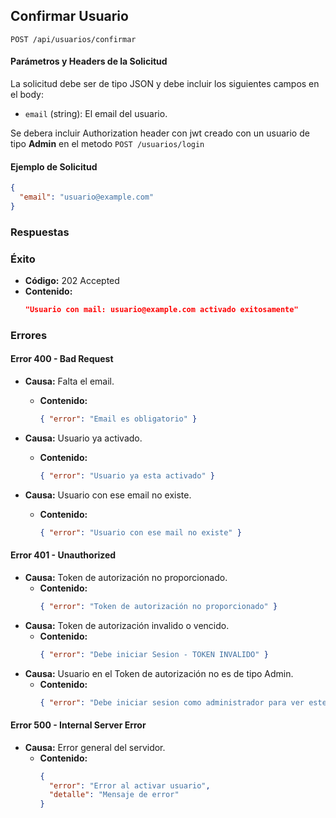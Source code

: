 ## Confirmar Usuario

```http
POST /api/usuarios/confirmar
```

#### Parámetros y Headers de la Solicitud

La solicitud debe ser de tipo JSON y debe incluir los siguientes campos en el body:

- `email` (string): El email del usuario.

Se debera incluir Authorization header con jwt creado con un usuario de tipo **Admin** en el metodo `POST /usuarios/login`

#### Ejemplo de Solicitud

```json
{
  "email": "usuario@example.com"
}
```

### Respuestas

### Éxito

- **Código:** 202 Accepted
- **Contenido:**
  ```json
  "Usuario con mail: usuario@example.com activado exitosamente"
  ```

### Errores

#### Error 400 - Bad Request

- **Causa:** Falta el email.
  - **Contenido:**
    ```json
    { "error": "Email es obligatorio" }
    ```
- **Causa:** Usuario ya activado.

  - **Contenido:**
    ```json
    { "error": "Usuario ya esta activado" }
    ```

- **Causa:** Usuario con ese email no existe.
  - **Contenido:**
    ```json
    { "error": "Usuario con ese mail no existe" }
    ```

#### Error 401 - Unauthorized

- **Causa:** Token de autorización no proporcionado.
  - **Contenido:**
    ```json
    { "error": "Token de autorización no proporcionado" }
    ```
- **Causa:** Token de autorización invalido o vencido.
  - **Contenido:**
    ```json
    { "error": "Debe iniciar Sesion - TOKEN INVALIDO" }
    ```
- **Causa:** Usuario en el Token de autorización no es de tipo Admin.
  - **Contenido:**
    ```json
    { "error": "Debe iniciar sesion como administrador para ver este segmento" }
    ```

#### Error 500 - Internal Server Error

- **Causa:** Error general del servidor.
  - **Contenido:**
    ```json
    {
      "error": "Error al activar usuario",
      "detalle": "Mensaje de error"
    }
    ```

